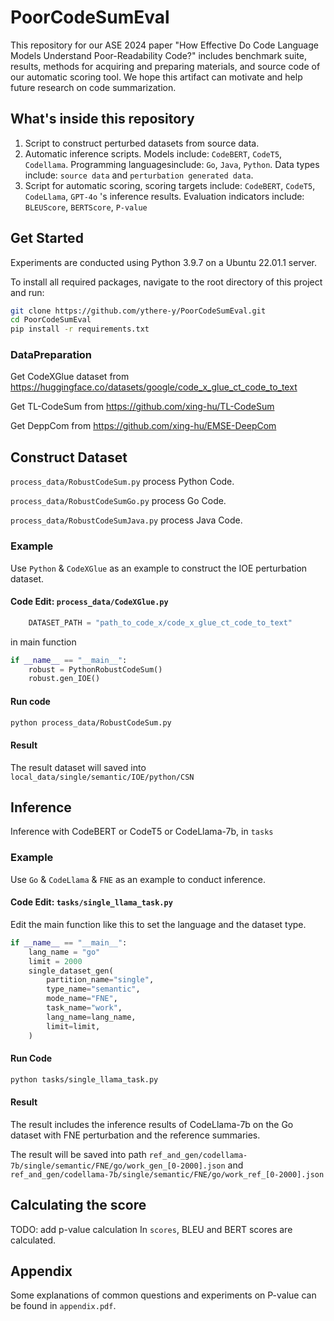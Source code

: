 # PoorCodeSumEval

This repository for our ASE 2024 paper "How Effective Do Code Language Models Understand Poor-Readability Code?" includes benchmark suite, results, methods for acquiring and preparing materials, and source code of our automatic scoring tool. We hope this artifact can motivate and help future research on code summarization.


## What's inside this repository

1. Script to construct perturbed datasets from source data.
2. Automatic inference scripts. Models include: `CodeBERT`, `CodeT5`, `Codellama`. Programming languages ​​include: `Go`, `Java`, `Python`. Data types include: `source data` and `perturbation generated data`.
3. Script for automatic scoring, scoring targets include: `CodeBERT`, `CodeT5`, `CodeLlama`, `GPT-4o` 's inference results. Evaluation indicators include: `BLEUScore`, `BERTScore`, `P-value`

## Get Started


Experiments are conducted using Python 3.9.7 on a Ubuntu 22.01.1 server.

To install all required packages, navigate to the root directory of this project and run:

```bash
git clone https://github.com/ythere-y/PoorCodeSumEval.git
cd PoorCodeSumEval
pip install -r requirements.txt
```

### DataPreparation

Get CodeXGlue dataset from https://huggingface.co/datasets/google/code_x_glue_ct_code_to_text


Get TL-CodeSum from https://github.com/xing-hu/TL-CodeSum

Get DeppCom from https://github.com/xing-hu/EMSE-DeepCom

## Construct Dataset


`process_data/RobustCodeSum.py` process Python Code.

`process_data/RobustCodeSumGo.py` process Go Code.

`process_data/RobustCodeSumJava.py` process Java Code.

### Example

Use `Python` & `CodeXGlue` as an example to construct the IOE perturbation dataset.

#### Code Edit: `process_data/CodeXGlue.py`

```python
    DATASET_PATH = "path_to_code_x/code_x_glue_ct_code_to_text"
```

in main function

```python
if __name__ == "__main__":
    robust = PythonRobustCodeSum()
    robust.gen_IOE()
```

#### Run code

```bash
python process_data/RobustCodeSum.py
```

#### Result

The result dataset will saved into `local_data/single/semantic/IOE/python/CSN`

## Inference

Inference with CodeBERT or CodeT5 or CodeLlama-7b, in `tasks`

### Example

Use `Go` & `CodeLlama` & `FNE` as an example to conduct inference.

#### Code Edit: `tasks/single_llama_task.py`

Edit the main function like this to set the language and the dataset type.

```python
if __name__ == "__main__":
    lang_name = "go"
    limit = 2000
    single_dataset_gen(
        partition_name="single",
        type_name="semantic",
        mode_name="FNE",
        task_name="work",
        lang_name=lang_name,
        limit=limit,
    )
```

#### Run Code

```bash
python tasks/single_llama_task.py
```

#### Result

The result includes the inference results of CodeLlama-7b on the Go dataset with FNE perturbation and the reference summaries.

The result will be saved into path `ref_and_gen/codellama-7b/single/semantic/FNE/go/work_gen_[0-2000].json` and `ref_and_gen/codellama-7b/single/semantic/FNE/go/work_ref_[0-2000].json`

## Calculating the score
TODO: add p-value calculation
In `scores`, BLEU and BERT scores are calculated.

## Appendix

Some explanations of common questions and experiments on P-value can be found in `appendix.pdf`.
